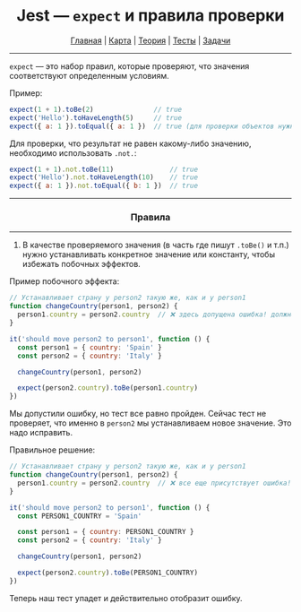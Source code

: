 <div align="center">

# Jest — `expect` и правила проверки

[Главная](https://github.com/dollaween/junior-roadmap/)
|
[Карта](/roadmap/README.md)
|
[Теория](/theory/README.md)
|
[Тесты](/tests/README.md)
|
[Задачи](/tasks/README.md)

</div>

---

`expect` — это набор правил, которые проверяют, что значения соответствуют определенным условиям.

Пример:
```js
expect(1 + 1).toBe(2)               // true
expect('Hello').toHaveLength(5)     // true
expect({ a: 1 }).toEqual({ a: 1 })  // true (для проверки объектов нужно использовать toEqual, вместо toBe)
```

Для проверки, что результат не равен какому-либо значению, необходимо использовать `.not.`:
```js
expect(1 + 1).not.toBe(11)              // true
expect('Hello').not.toHaveLength(10)    // true
expect({ a: 1 }).not.toEqual({ b: 1 })  // true
```




---

<div align="center">

### Правила

</div>

---

1. В качестве проверяемого значения (в часть где пишут `.toBe()` и т.п.) нужно устанавливать конкретное значение или константу, чтобы избежать побочных эффектов.

Пример побочного эффекта:
```js
// Устанавливает страну у person2 такую же, как и у person1
function changeCountry(person1, person2) {
  person1.country = person2.country  // ❌ здесь допущена ошибка! должно было быть person2.country = person1.country
}

it('should move person2 to person1', function () {
  const person1 = { country: 'Spain' }
  const person2 = { country: 'Italy' }

  changeCountry(person1, person2)

  expect(person2.country).toBe(person1.country)
})
```

Мы допустили ошибку, но тест все равно пройден. Сейчас тест не проверяет, что именно в `person2` мы устанавливаем новое значение. Это надо исправить.

Правильное решение:
```js
// Устанавливает страну у person2 такую же, как и у person1
function changeCountry(person1, person2) {
  person1.country = person2.country  // ❌ все еще присутствует ошибка!
}

it('should move person2 to person1', function () {
  const PERSON1_COUNTRY = 'Spain'

  const person1 = { country: PERSON1_COUNTRY }
  const person2 = { country: 'Italy' }

  changeCountry(person1, person2)

  expect(person2.country).toBe(PERSON1_COUNTRY)
})
```

Теперь наш тест упадет и действительно отобразит ошибку.





